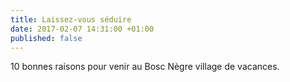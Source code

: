 ```yaml
---
title: Laissez-vous séduire
date: 2017-02-07 14:31:00 +01:00
published: false
---
```


10 bonnes raisons pour venir au Bosc Nègre village de vacances. 